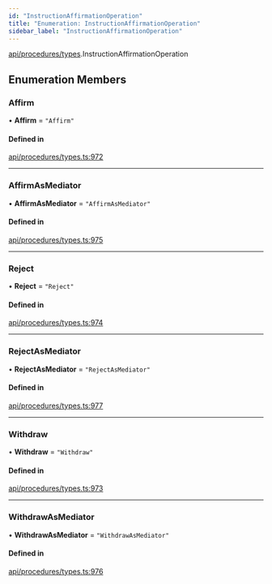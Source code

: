 ```yaml
---
id: "InstructionAffirmationOperation"
title: "Enumeration: InstructionAffirmationOperation"
sidebar_label: "InstructionAffirmationOperation"
---
```


[api/procedures/types](../../../../../modules/API/Procedures/Types/Types.md).InstructionAffirmationOperation

## Enumeration Members

### Affirm

• **Affirm** = ``"Affirm"``

#### Defined in

[api/procedures/types.ts:972](https://github.com/PolymeshAssociation/polymesh-sdk/blob/88db4a911/src/api/procedures/types.ts#L972)

___

### AffirmAsMediator

• **AffirmAsMediator** = ``"AffirmAsMediator"``

#### Defined in

[api/procedures/types.ts:975](https://github.com/PolymeshAssociation/polymesh-sdk/blob/88db4a911/src/api/procedures/types.ts#L975)

___

### Reject

• **Reject** = ``"Reject"``

#### Defined in

[api/procedures/types.ts:974](https://github.com/PolymeshAssociation/polymesh-sdk/blob/88db4a911/src/api/procedures/types.ts#L974)

___

### RejectAsMediator

• **RejectAsMediator** = ``"RejectAsMediator"``

#### Defined in

[api/procedures/types.ts:977](https://github.com/PolymeshAssociation/polymesh-sdk/blob/88db4a911/src/api/procedures/types.ts#L977)

___

### Withdraw

• **Withdraw** = ``"Withdraw"``

#### Defined in

[api/procedures/types.ts:973](https://github.com/PolymeshAssociation/polymesh-sdk/blob/88db4a911/src/api/procedures/types.ts#L973)

___

### WithdrawAsMediator

• **WithdrawAsMediator** = ``"WithdrawAsMediator"``

#### Defined in

[api/procedures/types.ts:976](https://github.com/PolymeshAssociation/polymesh-sdk/blob/88db4a911/src/api/procedures/types.ts#L976)
